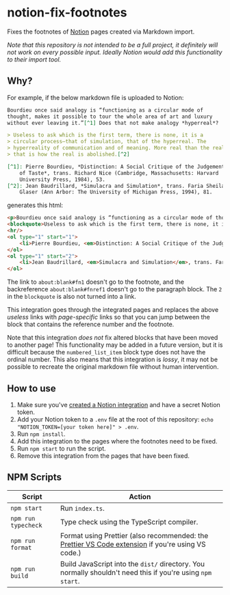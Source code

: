 # notion-fix-footnotes

Fixes the footnotes of [Notion](https://www.notion.so/) pages created via Markdown import.

*Note that this repository is not intended to be a full project, it definitely will not work on every possible input. Ideally Notion would add this functionality to their import tool.*

## Why?

For example, if the below markdown file is uploaded to Notion:

```markdown
Bourdieu once said analogy is “functioning as a circular mode of 
thought, makes it possible to tour the whole area of art and luxury 
without ever leaving it.”[^1] Does that not make analogy *hyperreal*?

> Useless to ask which is the first term, there is none, it is a
> circular process—that of simulation, that of the hyperreal. The
> hyperreality of communication and of meaning. More real than the real,
> that is how the real is abolished.[^2]

[^1]: Pierre Bourdieu, *Distinction: A Social Critique of the Judgement
    of Taste*, trans. Richard Nice (Cambridge, Massachusetts: Harvard
    University Press, 1984), 53.
[^2]: Jean Baudrillard, *Simulacra and Simulation*, trans. Faria Sheila
    Glaser (Ann Arbor: The University of Michigan Press, 1994), 81.
```

generates this html:

```html
<p>Bourdieu once said analogy is “functioning as a circular mode of thought, makes it possible to tour the whole area of art and luxury without ever leaving it.”<a href="about:blank#fn1">1</a> Does that not make analogy <em>hyperreal</em>?</p>
<blockquote>Useless to ask which is the first term, there is none, it is a circular process—that of simulation, that of the hyperreal. The hyperreality of communication and of meaning. More real than the real, that is how the real is abolished.2</blockquote>
<hr/>
<ol type="1" start="1">
    <li>Pierre Bourdieu, <em>Distinction: A Social Critique of the Judgement of Taste</em>, trans. Richard Nice (Cambridge, Massachusetts: Harvard University Press, 1984), 53.<a href="about:blank#fnref1">↩</a></li>
</ol>
<ol type="1" start="2">
    <li>Jean Baudrillard, <em>Simulacra and Simulation</em>, trans. Faria Sheila Glaser (Ann Arbor: The University of Michigan Press, 1994), 81.<a href="about:blank#fnref2">↩</a></li>
</ol>
```

The link to `about:blank#fn1` doesn't go to the footnote, and the backreference `about:blank#fnref1` doesn't go to the paragraph block. The `2` in the `blockquote` is also not turned into a link.

This integration goes through the integrated pages and replaces the above *useless* links with *page-specific* links so that you can jump between the block that contains the reference number and the footnote.

Note that this integration *does not* fix altered blocks that have been moved to another page! This functionality may be added in a future version, but it is difficult because the `numbered_list_item` block type does not have the ordinal number. This also means that this integration is *lossy*, it may not be possible to recreate the original markdown file without human intervention.

## How to use

1. Make sure you've [created a Notion integration](https://developers.notion.com/docs/getting-started) and have a secret Notion token.
2. Add your Notion token to a `.env` file at the root of this repository: `echo "NOTION_TOKEN=[your token here]" > .env`.
3. Run `npm install`.
4. Add this integration to the pages where the footnotes need to be fixed.
5. Run `npm start` to run the script.
6. Remove this integration from the pages that have been fixed.

## NPM Scripts

| Script              | Action                                                                                                                                                                          |
| - | - |
| `npm start`         | Run `index.ts`.                                                                                                                                                                 |
| `npm run typecheck` | Type check using the TypeScript compiler.                                                                                                                                       |
| `npm run format`    | Format using Prettier (also recommended: the [Prettier VS Code extension](https://marketplace.visualstudio.com/items?itemName=esbenp.prettier-vscode) if you're using VS code.) |
| `npm run build`     | Build JavaScript into the `dist/` directory. You normally shouldn't need this if you're using `npm start`.                                                                      |
